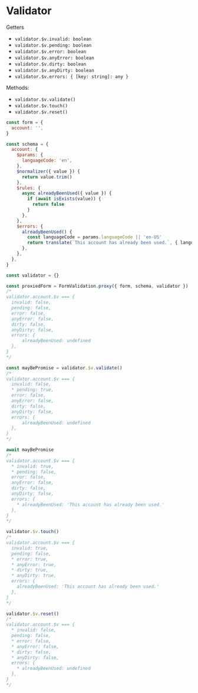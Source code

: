 # Validator

Getters

- `validator.$v.invalid: boolean`
- `validator.$v.pending: boolean`
- `validator.$v.error: boolean`
- `validator.$v.anyError: boolean`
- `validator.$v.dirty: boolean`
- `validator.$v.anyDirty: boolean`
- `validator.$v.errors: { [key: string]: any }`

Methods:

- `validator.$v.validate()`
- `validator.$v.touch()`
- `validator.$v.reset()`

```javascript
const form = {
  account: '',
}

const schema = {
  account: {
    $params: {
      languageCode: 'en',
    },
    $normalizer({ value }) {
      return value.trim()
    },
    $rules: {
      async alreadyBeenUsed({ value }) {
        if (await isExists(value)) {
          return false
        }
      },
    },
    $errors: {
      alreadyBeenUsed() {
        const languageCode = params.languageCode || 'en-US'
        return translate(`This account has already been used.`, { languageCode })
      },
    },
  },
}

const validator = {}

const proxiedForm = FormValidation.proxy({ form, schema, validator })
/*
validator.account.$v === {
  invalid: false,
  pending: false,
  error: false,
  anyError: false,
  dirty: false,
  anyDirty: false,
  errors: {
      alreadyBeenUsed: undefined
  },
}
*/

const mayBePromise = validator.$v.validate()
/*
validator.account.$v === {
  invalid: false,
  * pending: true,
  error: false,
  anyError: false,
  dirty: false,
  anyDirty: false,
  errors: {
      alreadyBeenUsed: undefined
  },
}
*/

await mayBePromise
/*
validator.account.$v === {
  * invalid: true,
  * pending: false,
  error: false,
  anyError: false,
  dirty: false,
  anyDirty: false,
  errors: {
    * alreadyBeenUsed: 'This account has already been used.'
  },
}
*/

validator.$v.touch()
/*
validator.account.$v === {
  invalid: true,
  pending: false,
  * error: true,
  * anyError: true,
  * dirty: true,
  * anyDirty: true,
  errors: {
    alreadyBeenUsed: 'This account has already been used.'
  },
}
*/

validator.$v.reset()
/*
validator.account.$v === {
  * invalid: false,
  pending: false,
  * error: false,
  * anyError: false,
  * dirty: false,
  * anyDirty: false,
  errors: {
    * alreadyBeenUsed: undefined
  },
}
*/
```
